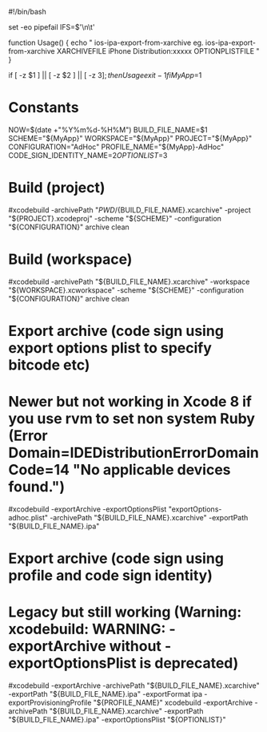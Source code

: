 #!/bin/bash

set -eo pipefail
IFS=$'\n\t'

function Usage()
{
  echo "  ios-ipa-export-from-xarchive <ProjectName> <CodeSigner> <optionlist>  eg.  ios-ipa-export-from-xarchive XARCHIVEFILE iPhone Distribution:xxxxx OPTIONPLISTFILE "
}

if [ -z $1 ] || [ -z $2 ] || [ -z $3 ]  ;then
     Usage
     exit -1 
fi
MyApp=$1
# Constants
NOW=$(date +"%Y%m%d-%H%M")
BUILD_FILE_NAME=$1
SCHEME="${MyApp}"
WORKSPACE="${MyApp}"
PROJECT="${MyApp}"
CONFIGURATION="AdHoc"
PROFILE_NAME="${MyApp}-AdHoc"
CODE_SIGN_IDENTITY_NAME=$2
OPTIONLIST=$3

# Build (project)
#xcodebuild -archivePath "$PWD/${BUILD_FILE_NAME}.xcarchive" -project "${PROJECT}.xcodeproj" -scheme "${SCHEME}" -configuration "${CONFIGURATION}" archive clean 

# Build (workspace)
#xcodebuild -archivePath "${BUILD_FILE_NAME}.xcarchive" -workspace "${WORKSPACE}.xcworkspace" -scheme "${SCHEME}" -configuration "${CONFIGURATION}" archive clean 

# Export archive (code sign using export options plist to specify bitcode etc)
# Newer but not working in Xcode 8 if you use rvm to set non system Ruby (Error Domain=IDEDistributionErrorDomain Code=14 "No applicable devices found.")
#xcodebuild -exportArchive -exportOptionsPlist "exportOptions-adhoc.plist" -archivePath "${BUILD_FILE_NAME}.xcarchive" -exportPath "${BUILD_FILE_NAME}.ipa"

# Export archive (code sign using profile and code sign identity)
# Legacy but still working (Warning: xcodebuild: WARNING: -exportArchive without -exportOptionsPlist is deprecated)
#xcodebuild -exportArchive -archivePath "${BUILD_FILE_NAME}.xcarchive" -exportPath "${BUILD_FILE_NAME}.ipa" -exportFormat ipa -exportProvisioningProfile "${PROFILE_NAME}"
xcodebuild -exportArchive -archivePath "${BUILD_FILE_NAME}.xcarchive" -exportPath "${BUILD_FILE_NAME}.ipa"  -exportOptionsPlist "${OPTIONLIST}"
